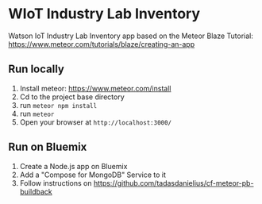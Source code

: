 # WIoT Industry Lab Inventory

Watson IoT Industry Lab Inventory app based on the Meteor Blaze Tutorial: https://www.meteor.com/tutorials/blaze/creating-an-app

## Run locally

1. Install meteor: https://www.meteor.com/install
2. Cd to the project base directory
3. run `meteor npm install`
4. run `meteor`
5. Open your browser at `http://localhost:3000/`

## Run on Bluemix

1. Create a Node.js app on Bluemix
2. Add a "Compose for MongoDB" Service to it
3. Follow instructions on https://github.com/tadasdanielius/cf-meteor-pb-buildback

